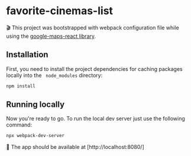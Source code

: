 # favorite-cinemas-list 

 :clapper: This project was bootstrapped with webpack configuration file while using the [google-maps-react library](https://www.npmjs.com/package/google-maps-react).

## Installation

First, you need to install the project dependencies for caching packages locally into the ```
 node_modules``` directory:

```bash
npm install
```

## Running locally

Now you're ready to go. To run the local dev server just use the following command:

```bash
npx webpack-dev-server
```

:triangular_flag_on_post:
The app should be available at [http://localhost:8080/]
